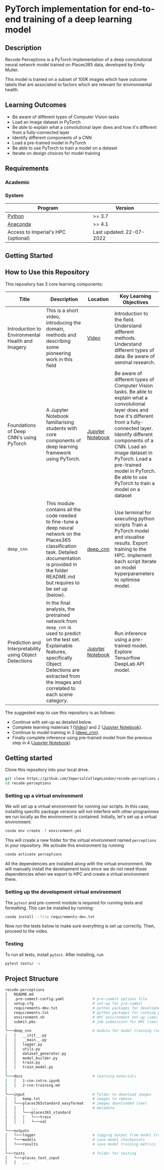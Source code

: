 # PyTorch implementation for end-to-end training of a deep learning model

## Description

Recode Perceptions is a PyTorch implementation of a deep convolutional neural network model trained on Places365 data, developed by Emily Muller.

This model is trained on a subset of 100K images which have outcome labels that are associated to factors which are relevant for environmental health.

## Learning Outcomes

- Be aware of different types of Computer Vision tasks
- Load an image dataset in PyTorch
- Be able to explain what a convolutional layer does and how it's different from a fully-connected layer
- Identify different components of a CNN
- Load a pre-trained model in PyTorch
- Be able to use PyTorch to train a model on a dataset
- Iterate on design choices for model training

## Requirements

### Academic

### System

| Program                                                    | Version                  |
| ---------------------------------------------------------- | ------------------------ |
| [Python](https://www.python.org/downloads/)                | >= 3.7                   |
| [Anaconda](https://www.anaconda.com/products/distribution) | >= 4.1                   |
| Access to Imperial's HPC (optional)                        | Last updated: 22-07-2022 |

## Getting Started

## How to Use this Repository

This repository has 3 core learning components:

| Title                                            | Description                                                                                                                                                                                                     | Location                                   | Key Learning Objectives                                                                                                                                                                                                                                                                                                           |
| ------------------------------------------------ | --------------------------------------------------------------------------------------------------------------------------------------------------------------------------------------------------------------- | ------------------------------------------ | --------------------------------------------------------------------------------------------------------------------------------------------------------------------------------------------------------------------------------------------------------------------------------------------------------------------------------- |
| Introduction to Environmental Health and Imagery | This is a short video, introducing the domain, methods and describing some pioneering work in this field                                                                                                        | [Video](https://youtu.be/-b92eKqxS0A)                             | Introduction to the field. Understand different methods. Understand different types of data. Be aware of seminal research.                                                                                                                                                                                                        |
| Foundations of Deep CNN's using PyTorch          | A Jupyter Notebook familiarising students with core components of deep learning framework using PyTorch.                                                                                                        | [Jupyter Notebook](docs/1-cnn-intro.ipynb) | Be aware of different types of Computer Vision tasks. Be able to explain what a convolutional layer does and how it's different from a fully-connected layer. Identify different components of a CNN. Load an image dataset in PyTorch. Load a pre-trained model in PyTorch. Be able to use PyTorch to train a model on a dataset |
| `deep_cnn`                                       | This module contains all the code needed to fine-tune a deep neural network on the Places365 classification task. Detailed documentation is provided in the folder README.md but requires to be set up (below). | [deep_cnn](docs/2-cnn-training.md)         | Use terminal for executing python scripts Train a PyTorch model and visualise results. Export training to the HPC. Implement bach script Iterate on model hyperparameters to optimise model.                                                                                                                                      |
| Prediction and Interpretability using Object Detections                                       | In the final analysis, the pretrained network from `deep_cnn` is used to predict on the test set. Explainable features, specifically Object Detections are extracted from the images and correlated to each scene category. |  [Jupyter Notebook](docs/3-cnn-prediction.ipynb)     | Run inference using a pre-trained model. Explore Tensorflow DeepLab API model.                                                                                                                                     |

The suggested way to use this repository is as follows:

- Continue with set-up as detailed below.
- Complete learning materials 1 ([Video](https://youtu.be/-b92eKqxS0A)) and 2 ([Jupyter Notebook](docs/1-cnn-intro.ipynb)).
- Continue to model training in 3 ([deep_cnn](docs/2-cnn-training.md)).
- Finally complete inference using pre-trained model from the previous step in 4 ([Jupyter Notebook](docs/3-cnn-prediction.ipynb))

## Getting started

Clone this repository into your local drive.

```sh
git clone https://github.com/ImperialCollegeLondon/recode-perceptions.git
cd recode-perceptions
```

### Setting up a virtual environment

We will set up a virtual environment for running our scripts. In this case, installing specific package versions will not interfere with other programmes we run locally as the environment is contained. Initially, let's set up a virtual environment:

```sh
conda env create -f environment.yml
```

This will create a new folder for the virtual environment named `perceptions` in your repository. We activate this environment by running

```sh
conda activate perceptions
```

All the dependencies are installed along with the virtual environment. We will manually install the development tools since we do not need those dependencies when we export to HPC and create a virtual environment there.

### Setting up the development virtual environment

The `pytest` and pre-commit module is required for running tests and formatting. This can be installed by running:

```sh
conda install --file requirements-dev.txt
```

Now run the tests below to make sure everything is set up correctly. Then, proceed to the video.

### Testing

To run all tests, install `pytest`. After installing, run

```sh
pytest tests/ -v
```

## Project Structure

```bash
recode-perceptions
│   README.md
│   .pre-commit-config.yaml             # pre-commit options file
│   setup.cfg                           # set-up for pre-commit
│   requirements-dev.txt                # python packages for development
│   requirements.txt                    # python packages for running programme
│   environment.sh                      # HPC environment set-up (see)
│   submit.pbs                          # job submission for HPC (see)
│
└───deep_cnn                            # module for model training (see)
│   │   __init__.py
│   │   __main__.py
│   │   logger.py
│   │   utils.py
│   │   dataset_generator.py
│   │   model_builder.py
│   │   train.py
│   │   train_model.py
|
└───docs                                # learning materials
│   │   1-cnn-intro.ipynb
|   │   2-cnn-training.md
│
└───input                               # folder to download images
│   │   keep.txt                        # images to remove
│   └───places365standard_easyformat    # images downloaded (see)
│   │   │   ...                         # metadata
│   │   └───places365_standard
│   │   │   └───train
│   │   │   └───val
│
└───outputs
│   └───logger                          # logging output from model training
│   └───models                          # save model checkpoints
│   └───results                         # save model training metrics
│
└───tests                               # folder for testing
│   └───places_test_input
│   │   ...
```
